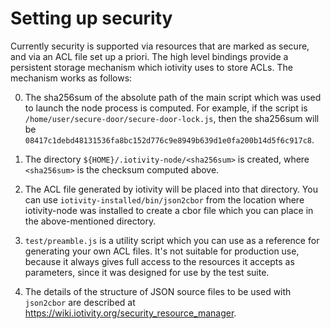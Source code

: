 # Setting up security

Currently security is supported via resources that are marked as secure, and via an ACL file set up a priori. The high level bindings provide a persistent storage mechanism which iotivity uses to store ACLs. The mechanism works as follows:

0. The sha256sum of the absolute path of the main script which was used to launch the node process is computed. For example, if the script is `/home/user/secure-door/secure-door-lock.js`, then the sha256sum will be `08417c1debd48131536fa8bc152d776c9e8949b639d1e0fa200b14d5f6c917c8`.

0. The directory `${HOME}/.iotivity-node/<sha256sum>` is created, where `<sha256sum>` is the checksum computed above.

0. The ACL file generated by iotivity will be placed into that directory. You can use `iotivity-installed/bin/json2cbor` from the location where iotivity-node was installed to create a cbor file which you can place in the above-mentioned directory.

0. `test/preamble.js` is a utility script which you can use as a reference for generating your own ACL files. It's not suitable for production use, because it always gives full access to the resources it accepts as parameters, since it was designed for use by the test suite.

0. The details of the structure of JSON source files to be used with `json2cbor` are described at https://wiki.iotivity.org/security_resource_manager.
